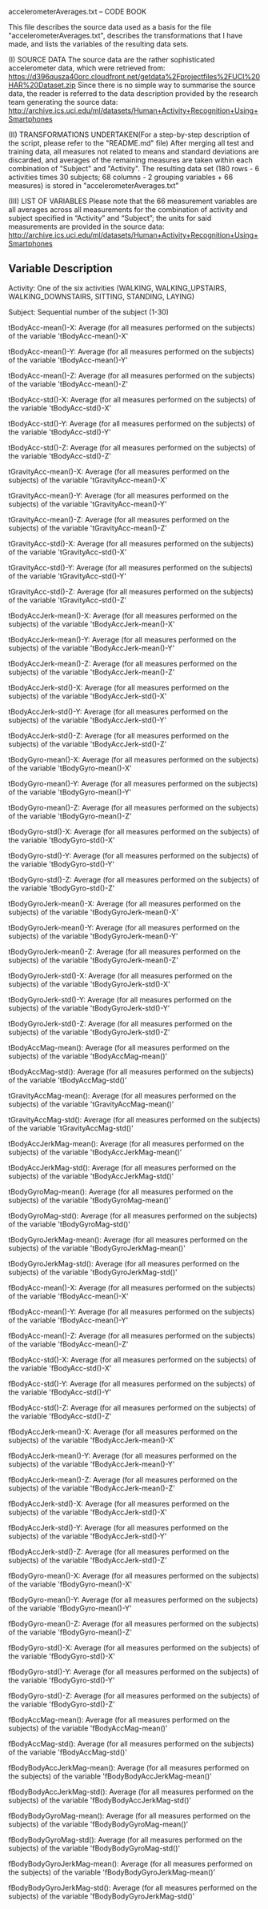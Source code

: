 accelerometerAverages.txt – CODE BOOK

This file describes the source data used as a basis for the file "accelerometerAverages.txt", describes the transformations that I have made, and lists the variables of the resulting data sets.

(I)	SOURCE DATA
The source data are the rather sophisticated accelerometer data, which were retrieved from:
https://d396qusza40orc.cloudfront.net/getdata%2Fprojectfiles%2FUCI%20HAR%20Dataset.zip
Since there is no simple way to summarise the source data, the reader is referred to the data description provided by the research team generating the source data:
http://archive.ics.uci.edu/ml/datasets/Human+Activity+Recognition+Using+Smartphones

(II)	TRANSFORMATIONS UNDERTAKEN(For a step-by-step description of the script, please refer to the "README.md" file)
After merging all test and training data, all measures not related to means and standard deviations are discarded, and averages of the remaining measures are taken within each combination of "Subject" and "Activity".
The resulting data set (180 rows - 6 activities times 30 subjects; 68 columns - 2 grouping variables + 66 measures) is stored in "accelerometerAverages.txt"

(III)	LIST OF VARIABLES
Please note that the 66 measurement variables are all averages across all measurements for the combination of activity and subject specified in “Activity” and “Subject”; the units for said measurements are provided in the source data:
http://archive.ics.uci.edu/ml/datasets/Human+Activity+Recognition+Using+Smartphones

Variable	Description
--------------------------------------------------------------------------------------------------------------------------------------
Activity:	One of the six activities (WALKING, WALKING_UPSTAIRS, WALKING_DOWNSTAIRS, SITTING, STANDING, LAYING)

Subject: Sequential number of the subject (1-30)

tBodyAcc-mean()-X: Average (for all measures performed on the subjects) of the variable 'tBodyAcc-mean()-X'

tBodyAcc-mean()-Y: Average (for all measures performed on the subjects) of the variable 'tBodyAcc-mean()-Y'

tBodyAcc-mean()-Z: Average (for all measures performed on the subjects) of the variable 'tBodyAcc-mean()-Z'

tBodyAcc-std()-X: Average (for all measures performed on the subjects) of the variable 'tBodyAcc-std()-X'

tBodyAcc-std()-Y: Average (for all measures performed on the subjects) of the variable 'tBodyAcc-std()-Y'

tBodyAcc-std()-Z: Average (for all measures performed on the subjects) of the variable 'tBodyAcc-std()-Z'

tGravityAcc-mean()-X: Average (for all measures performed on the subjects) of the variable 'tGravityAcc-mean()-X'

tGravityAcc-mean()-Y: Average (for all measures performed on the subjects) of the variable 'tGravityAcc-mean()-Y'

tGravityAcc-mean()-Z: Average (for all measures performed on the subjects) of the variable 'tGravityAcc-mean()-Z'

tGravityAcc-std()-X: Average (for all measures performed on the subjects) of the variable 'tGravityAcc-std()-X'

tGravityAcc-std()-Y: Average (for all measures performed on the subjects) of the variable 'tGravityAcc-std()-Y'

tGravityAcc-std()-Z: Average (for all measures performed on the subjects) of the variable 'tGravityAcc-std()-Z'

tBodyAccJerk-mean()-X: Average (for all measures performed on the subjects) of the variable 'tBodyAccJerk-mean()-X'

tBodyAccJerk-mean()-Y: Average (for all measures performed on the subjects) of the variable 'tBodyAccJerk-mean()-Y'

tBodyAccJerk-mean()-Z: Average (for all measures performed on the subjects) of the variable 'tBodyAccJerk-mean()-Z'

tBodyAccJerk-std()-X: Average (for all measures performed on the subjects) of the variable 'tBodyAccJerk-std()-X'

tBodyAccJerk-std()-Y: Average (for all measures performed on the subjects) of the variable 'tBodyAccJerk-std()-Y'

tBodyAccJerk-std()-Z: Average (for all measures performed on the subjects) of the variable 'tBodyAccJerk-std()-Z'

tBodyGyro-mean()-X: Average (for all measures performed on the subjects) of the variable 'tBodyGyro-mean()-X'

tBodyGyro-mean()-Y: Average (for all measures performed on the subjects) of the variable 'tBodyGyro-mean()-Y'

tBodyGyro-mean()-Z: Average (for all measures performed on the subjects) of the variable 'tBodyGyro-mean()-Z'

tBodyGyro-std()-X: Average (for all measures performed on the subjects) of the variable 'tBodyGyro-std()-X'

tBodyGyro-std()-Y: Average (for all measures performed on the subjects) of the variable 'tBodyGyro-std()-Y'

tBodyGyro-std()-Z: Average (for all measures performed on the subjects) of the variable 'tBodyGyro-std()-Z'

tBodyGyroJerk-mean()-X: Average (for all measures performed on the subjects) of the variable 'tBodyGyroJerk-mean()-X'

tBodyGyroJerk-mean()-Y: Average (for all measures performed on the subjects) of the variable 'tBodyGyroJerk-mean()-Y'

tBodyGyroJerk-mean()-Z: Average (for all measures performed on the subjects) of the variable 'tBodyGyroJerk-mean()-Z'

tBodyGyroJerk-std()-X: Average (for all measures performed on the subjects) of the variable 'tBodyGyroJerk-std()-X'

tBodyGyroJerk-std()-Y: Average (for all measures performed on the subjects) of the variable 'tBodyGyroJerk-std()-Y'

tBodyGyroJerk-std()-Z: Average (for all measures performed on the subjects) of the variable 'tBodyGyroJerk-std()-Z'

tBodyAccMag-mean(): Average (for all measures performed on the subjects) of the variable 'tBodyAccMag-mean()'

tBodyAccMag-std(): Average (for all measures performed on the subjects) of the variable 'tBodyAccMag-std()'

tGravityAccMag-mean(): Average (for all measures performed on the subjects) of the variable 'tGravityAccMag-mean()'

tGravityAccMag-std(): Average (for all measures performed on the subjects) of the variable 'tGravityAccMag-std()'

tBodyAccJerkMag-mean(): Average (for all measures performed on the subjects) of the variable 'tBodyAccJerkMag-mean()'

tBodyAccJerkMag-std(): Average (for all measures performed on the subjects) of the variable 'tBodyAccJerkMag-std()'

tBodyGyroMag-mean(): Average (for all measures performed on the subjects) of the variable 'tBodyGyroMag-mean()'

tBodyGyroMag-std(): Average (for all measures performed on the subjects) of the variable 'tBodyGyroMag-std()'

tBodyGyroJerkMag-mean(): Average (for all measures performed on the subjects) of the variable 'tBodyGyroJerkMag-mean()'

tBodyGyroJerkMag-std(): Average (for all measures performed on the subjects) of the variable 'tBodyGyroJerkMag-std()'

fBodyAcc-mean()-X: Average (for all measures performed on the subjects) of the variable 'fBodyAcc-mean()-X'

fBodyAcc-mean()-Y: Average (for all measures performed on the subjects) of the variable 'fBodyAcc-mean()-Y'

fBodyAcc-mean()-Z: Average (for all measures performed on the subjects) of the variable 'fBodyAcc-mean()-Z'

fBodyAcc-std()-X: Average (for all measures performed on the subjects) of the variable 'fBodyAcc-std()-X'

fBodyAcc-std()-Y: Average (for all measures performed on the subjects) of the variable 'fBodyAcc-std()-Y'

fBodyAcc-std()-Z: Average (for all measures performed on the subjects) of the variable 'fBodyAcc-std()-Z'

fBodyAccJerk-mean()-X: Average (for all measures performed on the subjects) of the variable 'fBodyAccJerk-mean()-X'

fBodyAccJerk-mean()-Y: Average (for all measures performed on the subjects) of the variable 'fBodyAccJerk-mean()-Y'

fBodyAccJerk-mean()-Z: Average (for all measures performed on the subjects) of the variable 'fBodyAccJerk-mean()-Z'

fBodyAccJerk-std()-X: Average (for all measures performed on the subjects) of the variable 'fBodyAccJerk-std()-X'

fBodyAccJerk-std()-Y: Average (for all measures performed on the subjects) of the variable 'fBodyAccJerk-std()-Y'

fBodyAccJerk-std()-Z: Average (for all measures performed on the subjects) of the variable 'fBodyAccJerk-std()-Z'

fBodyGyro-mean()-X: Average (for all measures performed on the subjects) of the variable 'fBodyGyro-mean()-X'

fBodyGyro-mean()-Y: Average (for all measures performed on the subjects) of the variable 'fBodyGyro-mean()-Y'

fBodyGyro-mean()-Z: Average (for all measures performed on the subjects) of the variable 'fBodyGyro-mean()-Z'

fBodyGyro-std()-X: Average (for all measures performed on the subjects) of the variable 'fBodyGyro-std()-X'

fBodyGyro-std()-Y: Average (for all measures performed on the subjects) of the variable 'fBodyGyro-std()-Y'

fBodyGyro-std()-Z: Average (for all measures performed on the subjects) of the variable 'fBodyGyro-std()-Z'

fBodyAccMag-mean(): Average (for all measures performed on the subjects) of the variable 'fBodyAccMag-mean()'

fBodyAccMag-std(): Average (for all measures performed on the subjects) of the variable 'fBodyAccMag-std()'

fBodyBodyAccJerkMag-mean(): Average (for all measures performed on the subjects) of the variable 'fBodyBodyAccJerkMag-mean()'

fBodyBodyAccJerkMag-std(): Average (for all measures performed on the subjects) of the variable 'fBodyBodyAccJerkMag-std()'

fBodyBodyGyroMag-mean(): Average (for all measures performed on the subjects) of the variable 'fBodyBodyGyroMag-mean()'

fBodyBodyGyroMag-std(): Average (for all measures performed on the subjects) of the variable 'fBodyBodyGyroMag-std()'

fBodyBodyGyroJerkMag-mean(): Average (for all measures performed on the subjects) of the variable 'fBodyBodyGyroJerkMag-mean()'

fBodyBodyGyroJerkMag-std(): Average (for all measures performed on the subjects) of the variable 'fBodyBodyGyroJerkMag-std()'

